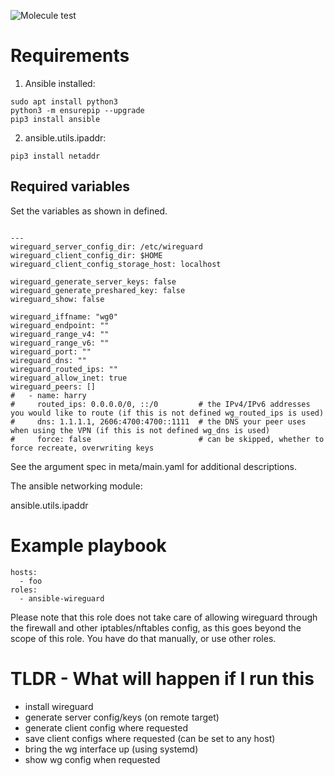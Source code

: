 ![Molecule test](https://github.com/pimvh/wireguard/actions/workflow/test.yaml/badge.svg)
# Requirements

1. Ansible installed:

```
sudo apt install python3
python3 -m ensurepip --upgrade
pip3 install ansible
```

2. ansible.utils.ipaddr:

```
pip3 install netaddr
```

## Required variables

Set the variables as shown in defined.

```

---
wireguard_server_config_dir: /etc/wireguard
wireguard_client_config_dir: $HOME
wireguard_client_config_storage_host: localhost

wireguard_generate_server_keys: false
wireguard_generate_preshared_key: false
wireguard_show: false

wireguard_iffname: "wg0"
wireguard_endpoint: ""
wireguard_range_v4: ""
wireguard_range_v6: ""
wireguard_port: ""
wireguard_dns: ""
wireguard_routed_ips: ""
wireguard_allow_inet: true
wireguard_peers: []
#   - name: harry
#     routed_ips: 0.0.0.0/0, ::/0         # the IPv4/IPv6 addresses you would like to route (if this is not defined wg_routed_ips is used)
#     dns: 1.1.1.1, 2606:4700:4700::1111  # the DNS your peer uses when using the VPN (if this is not defined wg_dns is used)
#     force: false                        # can be skipped, whether to force recreate, overwriting keys

```

See the argument spec in meta/main.yaml for additional descriptions.

The ansible networking module:

ansible.utils.ipaddr

# Example playbook

```
hosts:
  - foo
roles:
  - ansible-wireguard

```

Please note that this role does not take care of allowing wireguard through the firewall and other iptables/nftables config, as this goes beyond the scope of this role. You have do that manually, or use other roles.

# TLDR - What will happen if I run this

- install wireguard
- generate server config/keys (on remote target)
- generate client config where requested
- save client configs where requested (can be set to any host)
- bring the wg interface up (using systemd)
- show wg config when requested
